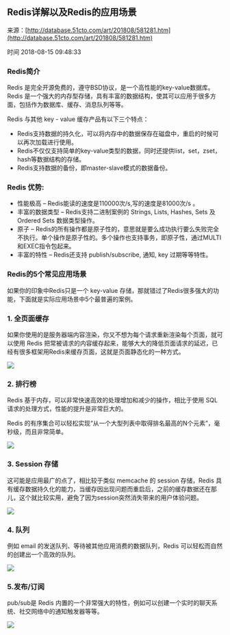 ## Redis详解以及Redis的应用场景

来源：[http://database.51cto.com/art/201808/581281.htm](http://database.51cto.com/art/201808/581281.htm)

时间 2018-08-15 09:48:33

 
### Redis简介 
 
Redis 是完全开源免费的，遵守BSD协议，是一个高性能的key-value数据库。 Redis 是一个强大的内存型存储，具有丰富的数据结构，使其可以应用于很多方面，包括作为数据库、缓存、消息队列等等。
 
Redis 与其他 key - value 缓存产品有以下三个特点：

 
* Redis支持数据的持久化，可以将内存中的数据保存在磁盘中，重启的时候可以再次加载进行使用。 
* Redis不仅仅支持简单的key-value类型的数据，同时还提供list，set，zset，hash等数据结构的存储。 
* Redis支持数据的备份，即master-slave模式的数据备份。 
 
 
### Redis 优势: 

 
* 性能极高 – Redis能读的速度是110000次/s,写的速度是81000次/s 。 
* 丰富的数据类型 – Redis支持二进制案例的 Strings, Lists, Hashes, Sets 及 Ordered Sets 数据类型操作。 
* 原子 – Redis的所有操作都是原子性的，意思就是要么成功执行要么失败完全不执行。单个操作是原子性的。多个操作也支持事务，即原子性，通过MULTI和EXEC指令包起来。 
* 丰富的特性 – Redis还支持 publish/subscribe, 通知, key 过期等等特性。 
 
 
### Redis的5个常见应用场景 
 
如果你的印象中Redis只是一个 key-value 存储，那就错过了Redis很多强大的功能，下面就是实际应用场景中5个最普遍的案例。
 
### 1. 全页面缓存 
 
如果你使用的是服务器端内容渲染，你又不想为每个请求重新渲染每个页面，就可以使用 Redis 把常被请求的内容缓存起来，能够大大的降低页面请求的延迟，已经有很多框架用Redis来缓存页面，这就是页面静态化的一种方式。
 
![][0]
 
### 2. 排行榜 
 
Redis 基于内存，可以非常快速高效的处理增加和减少的操作，相比于使用 SQL 请求的处理方式，性能的提升是非常巨大的。
 
Redis 的有序集合可以轻松实现“从一个大型列表中取得排名最高的N个元素”，毫秒级，而且非常简单。
 
![][1]
 
### 3. Session 存储 
 
这可能是应用最广的点了，相比较于类似 memcache 的 session 存储，Redis 具有缓存数据持久化的能力，当缓存因出现问题而重启后，之前的缓存数据还在那儿，这个就比较实用，避免了因为session突然消失带来的用户体验问题。
 
![][2]
 
### 4. 队列 
 
例如 email 的发送队列、等待被其他应用消费的数据队列，Redis 可以轻松而自然的创建出一个高效的队列。
 
![][3]
 
### 5.发布/订阅 
 
pub/sub是 Redis 内置的一个非常强大的特性，例如可以创建一个实时的聊天系统、社交网络中的通知触发器等等。
 
![][4]


[0]: ../img/r6bUru6.jpg
[1]: ../img/imqEv26.jpg
[2]: ../img/J3myIzR.jpg
[3]: ../img/MFZ3qqI.jpg
[4]: ../img/bE3m2yB.jpg